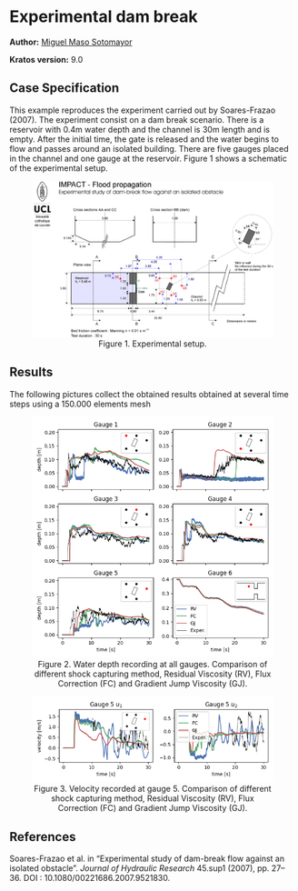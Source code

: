 # Experimental dam break

**Author:** [Miguel Maso Sotomayor](https://github.com/miguelmaso)

**Kratos version:** 9.0

## Case Specification
This example reproduces the experiment carried out by Soares-Frazao (2007). The experiment consist on a dam break scenario. There is a reservoir with 0.4m water depth and the channel is 30m length and is empty. After the initial time, the gate is released and the water begins to flow and passes around an isolated building. There are five gauges placed in the channel and one gauge at the reservoir. Figure 1 shows a schematic of the experimental setup.

<figure align="center">
  <img src="data/UCL_obstacle.png" style="width: 600px;"/>
  <figcaption>
    Figure 1. Experimental setup.
  </figcaption>
</figure>

## Results
The following pictures collect the obtained results obtained at several time steps using a 150.000 elements mesh

<figure align="center">
  <img src="data/results/gauges_h.png" style="width: 600px;"/>
  <figcaption>
    Figure 2. Water depth recording at all gauges. Comparison of different shock capturing method, Residual Viscosity (RV), Flux Correction (FC) and Gradient Jump Viscosity (GJ).
  </figcaption>
</figure>

<figure align="center">
  <img src="data/results/gauge_5_uv.png" style="width: 600px;"/>
  <figcaption>
    Figure 3. Velocity recorded at gauge 5. Comparison of different shock capturing method, Residual Viscosity (RV), Flux Correction (FC) and Gradient Jump Viscosity (GJ).
  </figcaption>
</figure>

## References

Soares-Frazao et al. in “Experimental study of dam-break flow against an isolated obstacle”. *Journal of Hydraulic Research* 45.sup1 (2007), pp. 27–36. DOI : 10.1080/00221686.2007.9521830.

